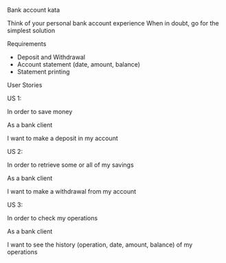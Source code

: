 Bank account kata

Think of your personal bank account experience When in doubt, go for the simplest solution

Requirements

- Deposit and Withdrawal 
- Account statement (date, amount, balance)
- Statement printing

User Stories

US 1:

In order to save money

As a bank client

I want to make a deposit in my account

US 2:

In order to retrieve some or all of my savings

As a bank client

I want to make a withdrawal from my account

US 3:

In order to check my operations

As a bank client

I want to see the history (operation, date, amount, balance) of my operations
